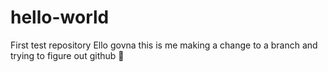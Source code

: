 # hello-world
First test repository
Ello govna this is me making a change to a branch and trying to figure out github 🦲
